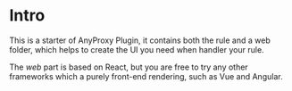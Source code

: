 # Intro
This is a starter of AnyProxy Plugin, it contains both the rule and a web folder, which helps to create the UI you need when handler your rule.

The *web* part is based on React, but you are free to try any other frameworks which a purely front-end rendering, such as Vue and Angular.